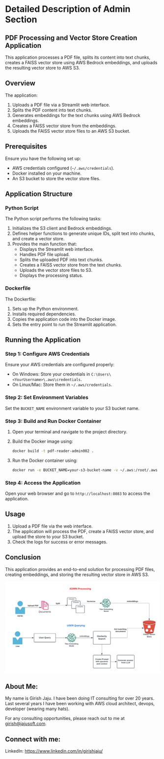 # Detailed Description of Admin Section

## PDF Processing and Vector Store Creation Application

This application processes a PDF file, splits its content into text chunks, creates a FAISS vector store using AWS Bedrock embeddings, and uploads the resulting vector store to AWS S3.

## Overview

The application:

1. Uploads a PDF file via a Streamlit web interface.
2. Splits the PDF content into text chunks.
3. Generates embeddings for the text chunks using AWS Bedrock embeddings.
4. Creates a FAISS vector store from the embeddings.
5. Uploads the FAISS vector store files to an AWS S3 bucket.

## Prerequisites

Ensure you have the following set up:

- AWS credentials configured (`~/.aws/credentials`).
- Docker installed on your machine.
- An S3 bucket to store the vector store files.

## Application Structure

### Python Script

The Python script performs the following tasks:

1. Initializes the S3 client and Bedrock embeddings.
2. Defines helper functions to generate unique IDs, split text into chunks, and create a vector store.
3. Provides the main function that:
   - Displays the Streamlit web interface.
   - Handles PDF file upload.
   - Splits the uploaded PDF into text chunks.
   - Creates a FAISS vector store from the text chunks.
   - Uploads the vector store files to S3.
   - Displays the processing status.

### Dockerfile

The Dockerfile:

1. Sets up the Python environment.
2. Installs required dependencies.
3. Copies the application code into the Docker image.
4. Sets the entry point to run the Streamlit application.

## Running the Application

### Step 1: Configure AWS Credentials

Ensure your AWS credentials are configured properly:

- On Windows: Store your credentials in `C:\Users\<YourUsername>\.aws\credentials`.
- On Linux/Mac: Store them in `~/.aws/credentials`.

### Step 2: Set Environment Variables

Set the `BUCKET_NAME` environment variable to your S3 bucket name.

### Step 3: Build and Run Docker Container

1. Open your terminal and navigate to the project directory.
2. Build the Docker image using:

   ```sh
   docker build -t pdf-reader-admin002 .
   ```

3. Run the Docker container using:

   ```sh
   docker run -e BUCKET_NAME=your-s3-bucket-name -v ~/.aws:/root/.aws -p 8083:8083 -it pdf-reader-admin002
   ```

### Step 4: Access the Application

Open your web browser and go to `http://localhost:8083` to access the application.

## Usage

1. Upload a PDF file via the web interface.
2. The application will process the PDF, create a FAISS vector store, and upload the store to your S3 bucket.
3. Check the logs for success or error messages.

## Conclusion

This application provides an end-to-end solution for processing PDF files, creating embeddings, and storing the resulting vector store in AWS S3.

![Architecture](ChatBot-architecture.png)

## About Me:

My name is Girish Jaju. I have been doing IT consulting for over 20 years. Last several years I have been working with AWS cloud architect, devops, developer (wearing many hats).

For any consulting opportunities, please reach out to me at girish@jajusoft.com.

## Connect with me:

LinkedIn: https://www.linkedin.com/in/girishjaju/
